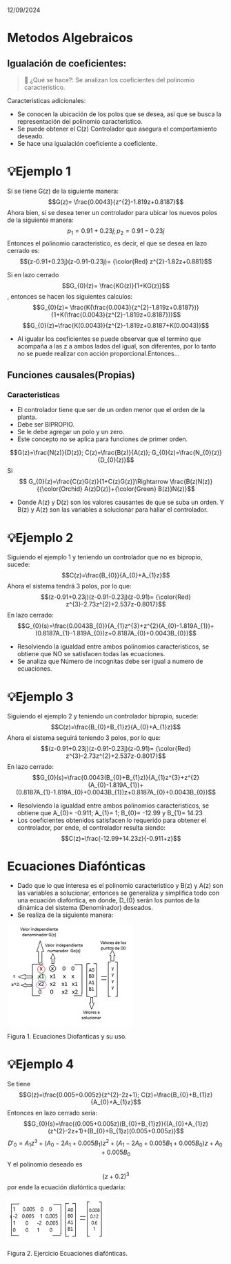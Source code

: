 12/09/2024
# Metodos Algebraicos
## Igualación de coeficientes: 
> 🔑 ¿Qué se hace?: Se analizan los coeficientes del polinomio caracteristico.

Caracteristicas adicionales:
* Se conocen la ubicación de los polos que se desea, así que se busca la representación del polinomio caracteristico.
* Se puede obtener el C(z) Controlador que asegura el comportamiento deseado.
* Se hace una igualación coeficiente a coeficiente. 

# 💡Ejemplo 1
Si se tiene G(z) de la siguiente manera: 
$$G(z)= \frac{0.0043}{z^{2}-1.819z+0.8187}$$
Ahora bien, si se desea tener un controlador para ubicar los nuevos polos de la siguiente manera: 
$$p_{1}=0.91+0.23j; p_{2}=0.91-0.23j$$
Entonces el polinomio caracteristico, es decir, el que se desea en lazo cerrado es: 
$$(z-0.91+0.23j)(z-0.91-0.23j)= {\color{Red} z^{2}-1.82z+0.881}$$

Si en lazo cerrado $$G_{0}(z)= \frac{KG(z)}{1+KG(z)}$$, entonces se hacen los siguientes calculos: 
$$G_{0}(z)= \frac{K(\frac{0.0043}{z^{2}-1.819z+0.8187})}{1+K(\frac{0.0043}{z^{2}-1.819z+0.8187})}$$
$$G_{0}(z)=\frac{K(0.0043)}{z^{2}-1.819z+0.8187+K(0.0043)}$$

* Al igualar los coeficientes se puede observar que el termino que acompaña a las z a ambos lados del igual, son diferentes, por lo tanto no se puede realizar con acción proporcional.Entonces...

## Funciones causales(Propias) 
### Caracteristicas
* El controlador tiene que ser de un orden menor que el orden de la planta.
* Debe ser BIPROPIO.
* Se le debe agregar un polo y un zero.
* Este concepto no se aplica para funciones de primer orden.

$$G(z)=\frac{N(z)}{D(z)}; C(z)=\frac{B(z)}{A(z)}; G_{0}(z)=\frac{N_{0}(z)}{D_{0}(z)}$$
Si $$ G_{0}(z)=\frac{C(z)G(z)}{1+C(z)G(z)}\Rightarrow \frac{B(z)N(z)}{{\color{Orchid} A(z)D(z)}+{\color{Green} B(z)}N(z)}$$

* Donde A(z) y D(z) son los valores causantes de que se suba un orden. Y B(z) y A(z) son las variables a solucionar para hallar el controlador.

# 💡Ejemplo 2
Siguiendo el ejemplo 1 y teniendo un controlador que no es bipropio, sucede:
  $$C(z)=\frac{B_{0}}{A_{0}+A_{1}z}$$
  Ahora el sistema tendrá 3 polos, por lo que: $$(z-0.91+0.23j)(z-0.91-0.23j)(z-0.91)= {\color{Red} z^{3}-2.73z^{2}+2.537z-0.8017}$$
  En lazo cerrado: $$G_{0}(s)=\frac{0.0043B_{0}}{A_{1}z^{3}+z^{2}(A_{0}-1.819A_{1})+(0.8187A_{1}-1.819A_{0})z+0.8187A_{0}+0.0043B_{0}}$$
  * Resolviendo la igualdad entre ambos polinomios caracteristicos, se obtiene que NO se satisfacen todas las ecuaciones.
  * Se analiza que Número de incognitas debe ser igual a numero de ecuaciones.

# 💡Ejemplo 3
Siguiendo el ejemplo 2 y teniendo un controlador bipropio, sucede: 
  $$C(z)=\frac{B_{0}+B_{1}z}{A_{0}+A_{1}z}$$
  Ahora el sistema seguirá teniendo 3 polos, por lo que: $$(z-0.91+0.23j)(z-0.91-0.23j)(z-0.91)= {\color{Red} z^{3}-2.73z^{2}+2.537z-0.8017}$$
  En lazo cerrado: $$G_{0}(s)=\frac{0.0043(B_{0}+B_{1}z)}{A_{1}z^{3}+z^{2}(A_{0}-1.819A_{1})+(0.8187A_{1}-1.819A_{0}+0.0043B_{1})z+0.8187A_{0}+0.0043B_{0}}$$
* Resolviendo la igualdad entre ambos polinomios caracteristicos, se obtiene que A_{0}= -0.911; A_{1}= 1; B_{0}= -12.99 y B_{1}= 14.23
* Los coeficientes obtenidos satisfacen lo requerido para obtener el controlador, por ende, el controlador resulta siendo:
    $$C(z)=\frac{-12.99+14.23z}{-0.911+z}$$

# Ecuaciones Diafónticas
* Dado que lo que interesa es el polinomio caracteristico y B(z) y A(z) son las variables a solucionar, entonces se generaliza y simplifica todo con una ecuación diafóntica, en donde, D_{0} serán los puntos de la dinámica del sistema (Denominador) deseados.
* Se realiza de la siguiente manera:

![Figura de prueba](Ecuaciones_Diofanticas.png)

Figura 1. Ecuaciones Diofanticas y su uso.

# 💡Ejemplo 4 
Se tiene $$G(z)=\frac{0.005+0.005z}{z^{2}-2z+1}; C(z)=\frac{B_{0}+B_{1}z}{A_{0}+A_{1}z}$$
Entonces en lazo cerrado sería: $$G_{0}(s)=\frac{(0.005+0.005z)(B_{0}+B_{1}z)}{(A_{0}+A_{1}z)(z^{2}-2z+1)+(B_{0}+B_{1}z)(0.005+0.005z)}$$
$$D'_{0} = A_{1}z^{3}+(A_{0}-2A_{1}+0.005B_{1})z^{2}+(A_{1}-2A_{0}+0.005B_{1}+0.005B_{0})z+A_{0}+0.005B_{0}$$
Y el polinomio deseado es $$(z+0.2)^3$$ por ende la ecuación diafóntica quedaría:

![Figura de prueba](ejercicio_ED_1.png)

Figura 2. Ejercicio Ecuaciones diafónticas.

